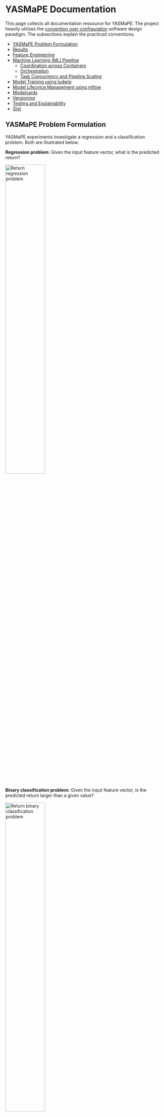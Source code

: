 # YASMaPE Documentation 

This page collects all documentation ressource for YASMaPE. The project heavily utilizes the [convention over configuration](https://en.wikipedia.org/wiki/Convention_over_configuration) software design paradigm. The subsections explain the practiced conventions.

* [YASMaPE Problem Formulation](#yasmape-problem-formulation)
* [Results](#results)
* [Feature Engineering](#feature-engineering)
* [Machine Learning (ML) Pipeline](#machine-learning-ml-pipeline)
  * [Coordination across Containers](#coordination-across-containers)
  * [Orchestration](#orchestration)
  * [Task Concurrency and Pipeline Scaling](#task-concurrency-and-pipeline-scaling)
* [Model Training using ludwig](#model-training-using-ludwig)
* [Model Lifecylce Management using mflow](#model-lifecylce-management-using-mflow)
* [Modelcards](#modelcards)
* [Versioning](#versioning)
* [Testing and Explainability](#testing-and-explainability)
* [Gist](#gist)

<!-- Created by https://github.com/ekalinin/github-markdown-toc -->

## YASMaPE Problem Formulation

YASMaPE experiments investigate a regression and a classification problem. Both are illustrated below.

**Regression problem:** Given the input feature vector, what is the predicted return?

<img src="regression_problem.png" width="50%" alt="Return regression problem">

**Binary classification problem:** Given the input feature vector, is the predicted return larger than a given value?

<img src="classification_problem.png" width="50%" alt="Return binary classification problem">

## Results

We will track results on a [separate page](results.md) using [modelcards](https://www.verifyml.com/).

## Feature Engineering

The [`create_feature` notebook](../notebooks/create_feature.ipynb) implements the feature engineering. It creates two [parquet](https://parquet.apache.org/) files:

* `train_set.parquet`
* `eval_set.parquet`


_windowing, etc._


## Machine Learning (ML) Pipeline

The pipeline's stages is shown as an activity diagram in the next figure.

![Activity diagram of YASMaPE pipeline](http://www.plantuml.com/plantuml/png/5Smj3a8n301WpodW0gl0eHu2IKA2Gf7IDRo6hLlw4wuFJttkMppG8dlR7KIfPUNz6Z7z163uBM-9DL_fR3GqMAFGw42LwNCqU9plLxnTeACer44EICyfavieborTMElV7m00)

The software parts run independently in docker containers. They share their data via the filesystem. For coordination among the containers, they setup tasks queues using [celery](https://docs.celeryq.dev/en/stable/) as a distributed task queuing system. A [snakemake](https://snakemake.readthedocs.io/en/stable/) installation within each container executes the tasks consumed from the queue. Tasks become idempotent with snakemake.

The following UML component diagram shows the project's ML pipeline. 

![Component diagram YASMaPE pipeline](http://www.plantuml.com/plantuml/png/1S6n3eGW303GNxdx0JhSTfk3euc9avF1qaWZb0RQ-Fk-zsN1uea-sKp77w379rnisKyVrB69aLZ0LW4JuVthi4_R4jSPQcI1r700wg6iL5WeU2ql)

YASMaPE runs lots of experiments. We use [mlflow](https://mlflow.org/) for ML lifecycle management and experiment tracking.

> Convention: Queues are named according to the scheme `q_{container name}.{task_name}`.

### Coordination across Containers

Software components run in docker containers. Coordination runs task distributed [celery](https://docs.celeryq.dev/en/stable/) as a task queuing system. It utilize [rabbitmq](https://www.rabbitmq.com/) to distribute tasks to workers and to enable the distributed coordination. Using celery a workflow in one container can start a workflow in other container.

A celery worker encapsulates a snakemake workflow. `send_task` submits a task signature as argument into a celery queue running on the rabbitmq broker. It routes the task to the suitable worker, which consumes it from the queue and starts the workflow. Notice the asynchronous behavior, i.e. `send_task` does not wait for the workflow to complete.

The following figure depicts the coordination behavior for the pipeline's `create_feature` stage.

![Sequence diagram of YASMaPE coordination](http://www.plantuml.com/plantuml/png/1S4x3a912030g-W5biBEpiBInCJAoY0G7t4Nb4-ylZDxDPhDijkgFda42FoDbzRMpqu9SYkn6kGBY8NUXu3xwNR1wnaMgW4x9QHy7-GUh8QbRgFN_0C0)

With snakemake come interesting features for running workflows asynchronously across containers:

* If the same snakemake workflow runs in series one after another run, all runs, but the first one, have no effect.
* If the workflow is invoked multiple times at the same time, the lock will avoid that any two Snakemake instances will want to create the same output file. See [snakemake FAQ](https://snakemake.readthedocs.io/en/stable/project_info/faq.html#how-does-snakemake-lock-the-working-directory).

Furthermore, the differnt celery workers are separated by different queues. A queue is only shared by workers for the same workflow. Each worker can only process one task at a time. A task submitted when the worker is still processing will remain in the queue as long as there is no other worker consuming from the same queue. `send_task` will observe that a task is consumed within a configured timeout after submission. If not, it will revoke the task from the queue. This will avoid a queue fillup. 

Horizotal scaling by spinning up more container with workers for the same workflow is possible.

### Orchestration

While one can enqueue each task step manually using the `src/celery_send_task/celery_send_task.py` script, orchestration organizes the sequence of steps within a pipeline or workflow.

The pipeline steps are orchestrated by the [celery director](https://ovh.github.io/celery-director/). The director itself defines the steps as celery task. Each task submits the task signature to rabbitmq to route it to the destination container. The task steps and pipeline definition are stored in `src/pipeline`. 

The director provides a web interface to start-up the pipeline and review previous executions. Additionally, there is a REST API to query and control the pipeline.

```
docker-compose up -d director
```

Afterwards, point your browser to http://localhost:8000 to access director's WebUI.

Rabbitmq records all celery task executions. You may want to review previous executions and other KPIs using [flower](https://flower.readthedocs.io/en/latest/). Flower is automatically started with the director. Point your brower to http://localhost:5555 to access flower. 

### Task Concurrency and Pipeline Scaling

A container may run several workflows. A celery worker configures several tasks, where each task is assigned to a queue named `q_{container}.{task_name}`. A task starts a workflow or a workflow rule. The worker concurrency is set to a single task. The consequences are:

* Each container implements a single celery worker only. 
* Each worker monitors several queues, but only processes one task at a time.

If a worker X is already busy with a task, that worker X will not consume another task submitted to any of the queues it is subscribed to. The task issuer monitors the queue and revokes the task after a pre-defined timeout. As a consequence, a container only runs one task at a time. There is no parallel task execution within a single container.

The situation is illustrated in the sequence diagram below. The ludwig container consumes a training task from the `q_ludwig.train` queue and starts the training workflow afterwards. A second task enqueued cannot be consumed and is revoked after a timeout.

![Sequence diagram of single task execution](http://www.plantuml.com/plantuml/png/1S6n3W8X303GNz4Ve8ERcuEZYOcJawcbWGOeTxJD_VwzTnMb7falrNspEy328nNn6lymNZJLMJtH742PgTqMV1-V5xwVC50KyYG3u_rdegMpexKKevy0)

However, if there are several containers up and running, there are several workers which monitor the queues. So, when there is a second task enqueued, the other worker from the parallel container may consume the task and start a workflow. Although, each worker and container run a single task only, the pipeline scales horizontally by running multiple containers in parallel. 

The sequence diagram below depicts parallel task execution using multiple containers. The ludwig container consumes a training task from the `q_ludwig.train` queue and starts the training workflow. A second enqueued task is consumed by another ludwig container which monitors the same queue. That other ludwig container starts its training workflow, now running parallel to the one from the first container.

![Sequence diagram of multiple task execution](http://www.plantuml.com/plantuml/png/1S4n3a8n203Gg-W5ok3cvk1eOkBaP90IIrgelq3-zVzxPp4QMVdK8lv-1LYubvz4osywBveMR55eAb1bwfS5xzlhWSyxA8f1dUJWl7qqHqYWzv8w3W00)

## Model Training using ludwig

[ludwig](https://ludwig.ai/) is the YASMaPE's workhorse.
The pipeline's part on ludwig runs workflows which support the basic [ludwig cli commands](https://ludwig.ai/0.6/user_guide/command_line_interface/). Run them in the default order:

1. preprocess
1. init_config
1. experiment

Addtionally, the ludwig workflow may run the following cli commands:

* evaluate
* predict

At the very beginning we start the `preprocess` task to process the feature vectors. It results in `.parquet` files for training and test/evaluation data. Both files are stored in `/YASMaPE/data/{symbol}/ludwig/preprocess/` in the `.hdf5` format.

Next, the `init_config` workflow starts and generates ludwig's yaml formatted config files describing the model for the experiment.

Example:
```
snakemake --cores all -s setupyaml.sk --config symbol="MUX.DE"
```

It will generate all yaml files for the regression and the classification experiments in `/YASMaPE/data/{symbol}/ludwig/init_config`, where `{symbol}` is the stock symbol, e.g. MUX.DE. Additionally, this workflow also cleans the initial yaml files. As a result, these files can be immediately used for experiments. The workflow to create each yaml files is illustrated in [`../src/ludwig/setupyaml.svg`](../src/ludwig/setupyaml.svg).

Afterwards, ludwig is able to run experiments. The following code shows the main workflow command for the regression problem using the `regression_return.yaml` experiment config file. The ludwig workflow running an experiment is illustrated in [`../src/ludwig/experiment.svg`](../src/ludwig/experiment.svg).

Example:
```
# Note the parameter: ... -R experiment
snakemake --cores all --config symbol="MUX.DE" yaml="regression_return.yaml" -R experiment
```

It consumes the training and evaluation data and trains a model. Finally, the model is stored in a directory named after the experiment, e.g. `/YASMaPE/data/{symbol}/ludwig/regression/regression_return_{n}` for the n-th instanciation of a regression experiment with `return` as target variable. The workflow logs the experiment in {mlflow](#model-lifecylce-management-using-mflow). 

The ludwig workflows use the following convention in YASMaPE:

> Conventions: 
> 
> * data directory: `/YASMaPE/data/{symbol}`
> * stock data: `{data dir}/stockdata.csv`
> * training data: `{data dir}/train_set.parquet`
> * evaluation data: `{data dir}/eval_set.parquet`
> * preprocessed data: `{data dir}/ludwig/preprocess/{train|eval_set}.{training|test}.hdf5`
> * experiment config file: `{data dir}/ludwig/{experiment}_{model}.yaml`

The ludwig workflows operate on a tree of files and directories:

```
/YASMaPE/data/{symbol}
├── eval_set.parquet
├── train_set.parquet
└── ludwig
    ├── classification
    │   ├── classification_retgt5
    │   ├── classification_retgt5_1
    │   ├── classification_retgt10
    │   ├── classification_retgt10_1
    │   ├── classification_retgt{x}_{n}
    ├── preprocess
    │   ├── eval_set.test.hdf5
    │   ├── train_set.meta.json
    │   └── train_set.training.hdf5
    ├── regression
    │   ├── regression_return
    │   ├── regression_return_0
    │   ├── regression_return_{n}
    ├── classification_retgt5.yaml
    ├── classification_retgt10.yaml
    └── regression_return.yaml 
```

The ludwig workflow for `evaluate` compares a selected (default: last) model performance to new _(unseen)_ data containing ground truth. The workflow for `predict` just takes the selected (default: last) model to predict the target variable's value from new data.  The workflow illustrations are

* [`../src/ludwig/evaluate.svg`](../src/ludwig/evaluate.svg)
* [`../src/ludwig/predict.svg`](../src/ludwig/predict.svg)

## Model Lifecylce Management using mflow

[mlflow](https://mlflow.org/) supports ML model lifecycle management. It records ML experiments, i.e. their code, data, config and results. mlflow collects data and artifacts and offers a REST-enabled query possibility. 

mlflow integrates nicely with ludwig.

## Modelcards

We document the results and the ML models producing them using [verifyml's modelcards](https://www.verifyml.com/). Modelcards documents a ML model from different perspectives. By making the model's purpose and its properties explicit, modelcards enable and facilitate a responsible thinking for both, the model developer and model's user.

The modelcard sources some data from the mflow.

Check out [`create_modelcard` notebook](../notebooks/create_modelcard.ipynb).

## Versioning 

YASMaPE consist of 

* data
* code
* model

All artifacts stand under version control.

_to be completed_ https://dvc.org/

## Testing and Explainability

_to be completed_ [whylogs](https://github.com/whylabs/whylogs)


## Gist

gists are small code snippets and other paste-style docs which are discovered during the development of YASMaPE.

See [gist.md](gist.md) for a list.
